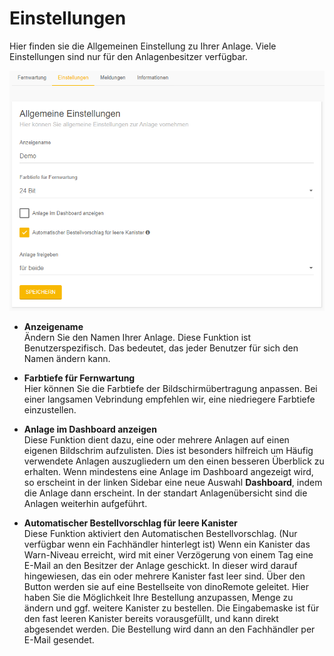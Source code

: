 # Einstellungen

Hier finden sie die Allgemeinen Einstellung zu Ihrer Anlage.
Viele Einstellungen sind nur für den Anlagenbesitzer verfügbar.

![image alt text](../assets/settings.png)


+ **Anzeigename**  
Ändern Sie den Namen Ihrer Anlage. Diese Funktion ist Benutzerspezifisch.
Das bedeutet, das  jeder Benutzer für sich den Namen ändern kann.

+ **Farbtiefe für Fernwartung**  
Hier können Sie die Farbtiefe der Bildschirmübertragung anpassen.
Bei einer langsamen Vebrindung empfehlen wir, eine niedriegere Farbtiefe einzustellen.

+ **Anlage im Dashboard anzeigen**  
Diese Funktion dient dazu, eine oder mehrere Anlagen auf einen eigenen Bildschrim aufzulisten.
Dies ist besonders hilfreich um Häufig verwendete Anlagen auszugliedern um den einen besseren Überblick zu erhalten.
Wenn mindestens eine Anlage im Dashboard angezeigt wird, so erscheint in der linken Sidebar eine neue Auswahl **Dashboard**, indem die Anlage dann erscheint.
In der standart Anlagenübersicht sind die Anlagen weiterhin aufgeführt.

+ **Automatischer Bestellvorschlag für leere Kanister**  
Diese Funktion aktiviert den Automatischen Bestellvorschlag. 
(Nur verfügbar wenn ein Fachhändler hinterlegt ist)
Wenn ein Kanister das Warn-Niveau erreicht, wird mit einer Verzögerung von einem Tag eine E-Mail an den Besitzer der Anlage geschickt.
In dieser wird darauf hingewiesen, das ein oder mehrere Kanister fast leer sind. Über den Button werden sie auf eine Bestellseite von dinoRemote geleitet.
Hier haben Sie die Möglichkeit Ihre Bestellung anzupassen, Menge zu ändern und ggf. weitere Kanister zu bestellen.
Die Eingabemaske ist für den fast leeren Kanister bereits vorausgefüllt, und kann direkt abgesendet werden.
Die Bestellung wird dann an den Fachhändler per E-Mail gesendet.
